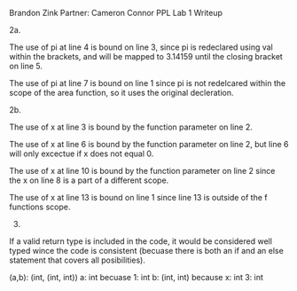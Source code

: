 Brandon Zink 
Partner: Cameron Connor
PPL
Lab 1 Writeup

2a.

The use of pi at line 4 is bound on line 3, since pi is redeclared using val within the brackets, and will be mapped to 3.14159 until the closing bracket on line 5.

The use of pi at line 7 is bound on line 1 since pi is not redelcared within the scope of the area function, so it uses the original decleration.

2b.

The use of x at line 3 is bound by the function parameter on line 2.

The use of x at line 6 is bound by the function parameter on line 2, but line 6 will only excectue if x does not equal 0.

The use of x at line 10 is bound by the function parameter on line 2 since the x on line 8 is a part of a different scope. 

The use of x at line 13 is bound on line 1 since line 13 is outside of the f functions scope.

3.

If a valid return type is included in the code, it would be considered well typed wince the code is consistent (becuase there is both an if and an else statement that covers all posibilities). 

(a,b): (int, (int, int))
	a: int becuase
		1: int
	b: (int, int) because
		x: int
		3: int